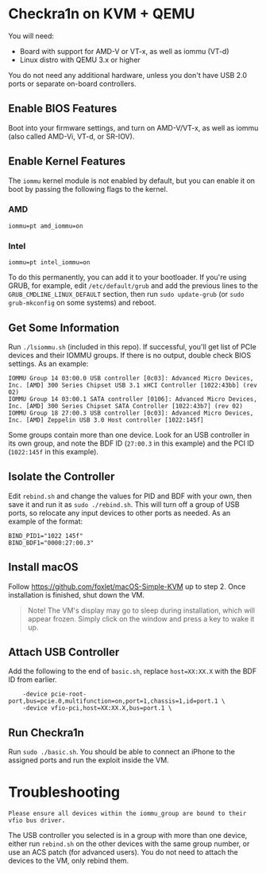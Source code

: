 Checkra1n on KVM + QEMU
=======================

You will need:
- Board with support for AMD-V or VT-x, as well as iommu (VT-d)
- Linux distro with QEMU 3.x or higher

You do not need any additional hardware, unless you don't have USB 2.0 ports or separate on-board controllers.

## Enable BIOS Features
Boot into your firmware settings, and turn on AMD-V/VT-x, as well as iommu (also called AMD-Vi, VT-d, or SR-IOV).

## Enable Kernel Features
The `iommu` kernel module is not enabled by default, but you can enable it on boot by passing the following flags to the kernel.

### AMD
```
iommu=pt amd_iommu=on
```

### Intel
```
iommu=pt intel_iommu=on
```

To do this permanently, you can add it to your bootloader. If you're using GRUB, for example, edit `/etc/default/grub` and add the previous lines to the `GRUB_CMDLINE_LINUX_DEFAULT` section, then run `sudo update-grub` (or `sudo grub-mkconfig` on some systems) and reboot.

## Get Some Information
Run `./lsiommu.sh` (included in this repo). If successful, you'll get list of PCIe devices and their IOMMU groups. If there is no output, double check BIOS settings. As an example:
```
IOMMU Group 14 03:00.0 USB controller [0c03]: Advanced Micro Devices, Inc. [AMD] 300 Series Chipset USB 3.1 xHCI Controller [1022:43bb] (rev 02)
IOMMU Group 14 03:00.1 SATA controller [0106]: Advanced Micro Devices, Inc. [AMD] 300 Series Chipset SATA Controller [1022:43b7] (rev 02)
IOMMU Group 18 27:00.3 USB controller [0c03]: Advanced Micro Devices, Inc. [AMD] Zeppelin USB 3.0 Host controller [1022:145f]
```
Some groups contain more than one device. Look for an USB controller in its own group, and note the BDF ID (`27:00.3` in this example) and the PCI ID (`1022:145f` in this example).

## Isolate the Controller
Edit `rebind.sh` and change the values for PID and BDF with your own, then save it and run it as `sudo ./rebind.sh`. This will turn off a group of USB ports, so relocate any input devices to other ports as needed. As an example of the format:
```
BIND_PID1="1022 145f"
BIND_BDF1="0000:27:00.3"
```

## Install macOS
Follow https://github.com/foxlet/macOS-Simple-KVM up to step 2. Once installation is finished, shut down the VM.

> Note! The VM's display may go to sleep during installation, which will appear frozen. Simply click on the window and press a key to wake it up.

## Attach USB Controller
Add the following to the end of `basic.sh`, replace `host=XX:XX.X` with the BDF ID from earlier.

```
    -device pcie-root-port,bus=pcie.0,multifunction=on,port=1,chassis=1,id=port.1 \
    -device vfio-pci,host=XX:XX.X,bus=port.1 \
```

## Run Checkra1n
Run `sudo ./basic.sh`. You should be able to connect an iPhone to the assigned ports and run the exploit inside the VM.


# Troubleshooting
```
Please ensure all devices within the iommu_group are bound to their vfio bus driver.
```
The USB controller you selected is in a group with more than one device, either run `rebind.sh` on the other devices with the same group number, or use an ACS patch (for advanced users). You do not need to attach the devices to the VM, only rebind them.
